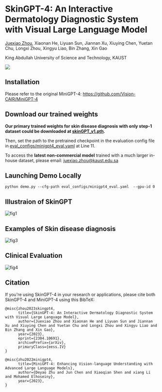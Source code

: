 # SkinGPT-4: An Interactive Dermatology Diagnostic System with Visual Large Language Model

[Juexiao Zhou](https://www.joshuachou.ink/), Xiaonan He, Liyuan Sun, Jiannan Xu, Xiuying Chen, Yuetan Chu, Longxi Zhou, Xingyu Liao, Bin Zhang, Xin Gao

King Abdullah University of Science and Technology, KAUST

<a href='SkinGPT_4_manuscript_v4.pdf'><img src='https://img.shields.io/badge/Paper-PDF-red'></a>

## Installation

Please refer to the original MiniGPT-4: https://github.com/Vision-CAIR/MiniGPT-4



## Download our trained weights

**Our primary trained weights for skin disease diagnosis with only step-1 dataset could be downloaded at [skinGPT_v1.pth](https://drive.google.com/file/d/1PGBMBioipGxN5yfX6Okx4BGyPBm1prAF/view?usp=sharing).**

Then, set the path to the pretrained checkpoint in the evaluation config file in [eval_configs/minigpt4_eval.yaml](https://github.com/Vision-CAIR/MiniGPT-4/blob/main/eval_configs/minigpt4_eval.yaml#L10) at Line 11.

To access the **latest non-commercial model** trained with a much larger in-house dataset, please email: juexiao.zhou@kaust.edu.sa



## Launching Demo Locally

```
python demo.py --cfg-path eval_configs/minigpt4_eval.yaml  --gpu-id 0
```



## Illustraion of SkinGPT

![fig1](https://cdn.jsdelivr.net/gh/JoshuaChou2018/oss@main/uPic/fig1.b1JNr3.png)



## Examples of Skin disease diagnosis

![fig3](https://cdn.jsdelivr.net/gh/JoshuaChou2018/oss@main/uPic/fig3.uiGBUM.png)



## Clinical Evaluation

![fig4](https://cdn.jsdelivr.net/gh/JoshuaChou2018/oss@main/uPic/fig4.CyZ6yO.png)



## Citation

If you're using SkinGPT-4 in your research or applications, please cite both SkinGPT-4 and MiniGPT-4 using this BibTeX:

```
@misc{zhou2023skingpt4,
      title={SkinGPT-4: An Interactive Dermatology Diagnostic System with Visual Large Language Model}, 
      author={Juexiao Zhou and Xiaonan He and Liyuan Sun and Jiannan Xu and Xiuying Chen and Yuetan Chu and Longxi Zhou and Xingyu Liao and Bin Zhang and Xin Gao},
      year={2023},
      eprint={2304.10691},
      archivePrefix={arXiv},
      primaryClass={eess.IV}
}
```

```
@misc{zhu2022minigpt4,
      title={MiniGPT-4: Enhancing Vision-language Understanding with Advanced Large Language Models}, 
      author={Deyao Zhu and Jun Chen and Xiaoqian Shen and xiang Li and Mohamed Elhoseiny},
      year={2023},
}
```
